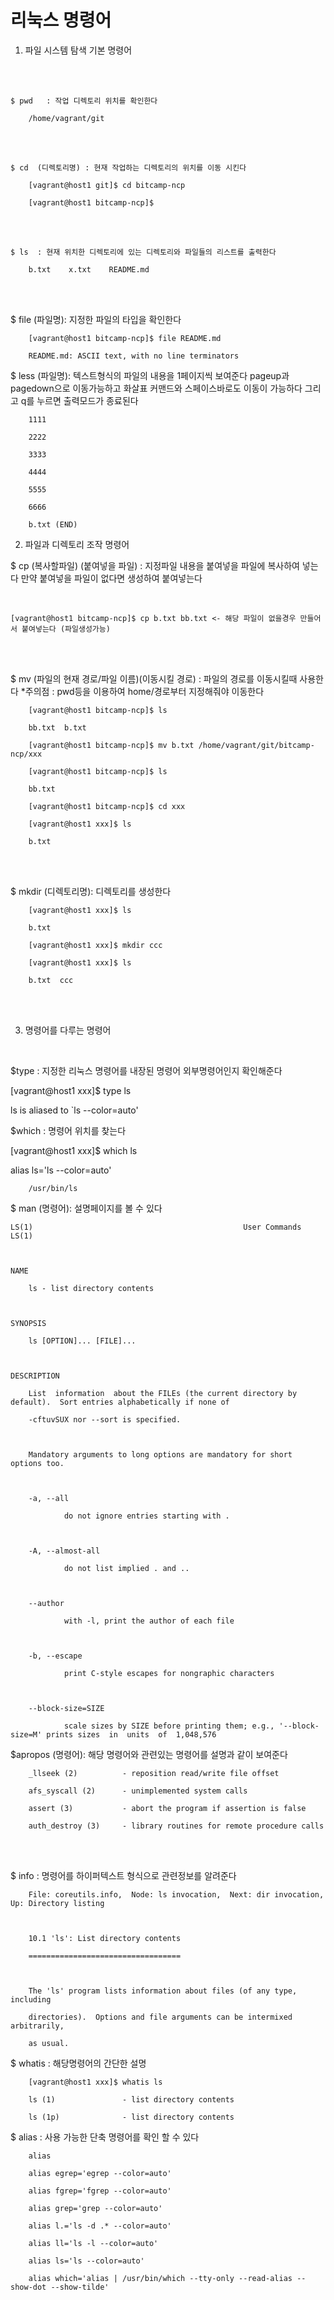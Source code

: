 # 리눅스 명령어

1. 파일 시스템 탐색 기본 명령어
<br>


<br>

    $ pwd   : 작업 디렉토리 위치를 확인한다

        /home/vagrant/git

<br>
<br>

    $ cd  (디렉토리명) : 현재 작업하는 디렉토리의 위치를 이동 시킨다 

        [vagrant@host1 git]$ cd bitcamp-ncp

        [vagrant@host1 bitcamp-ncp]$

<br>
<br>
      
    $ ls  : 현재 위치한 디렉토리에 있는 디렉토리와 파일들의 리스트를 출력한다

        b.txt    x.txt    README.md 

<br>
<br>

$ file (파일명):  지정한 파일의 타입을 확인한다

        [vagrant@host1 bitcamp-ncp]$ file README.md

        README.md: ASCII text, with no line terminators



$ less  (파일명): 텍스트형식의 파일의 내용을 1페이지씩 보여준다 pageup과 pagedown으로 이동가능하고 화살표 커맨드와 스페이스바로도 이동이 가능하다 그리고 q를 누르면 출력모드가 종료된다

        1111

        2222

        3333

        4444

        5555

        6666

        b.txt (END)



 

2. 파일과 디렉토리 조작 명령어

$ cp (복사할파일) (붙여넣을 파일) : 지정파일 내용을 붙여넣을 파일에 복사하여 넣는다 만약 붙여넣을 파일이 없다면 생성하여 붙여넣는다 

<br>

    [vagrant@host1 bitcamp-ncp]$ cp b.txt bb.txt <- 해당 파일이 없을경우 만들어서 붙여넣는다 (파일생성가능)

<br>
<br>

$ mv (파일의 현재 경로/파일 이름)(이동시킬 경로) : 파일의 경로를 이동시킬때 사용한다  *주의점 : pwd등을 이용하여 home/경로부터 지정해줘야 이동한다



        [vagrant@host1 bitcamp-ncp]$ ls

        bb.txt  b.txt

        [vagrant@host1 bitcamp-ncp]$ mv b.txt /home/vagrant/git/bitcamp-ncp/xxx

        [vagrant@host1 bitcamp-ncp]$ ls

        bb.txt

        [vagrant@host1 bitcamp-ncp]$ cd xxx

        [vagrant@host1 xxx]$ ls

        b.txt

<br>
<br>


$ mkdir (디렉토리명):  디렉토리를 생성한다



        [vagrant@host1 xxx]$ ls

        b.txt

        [vagrant@host1 xxx]$ mkdir ccc

        [vagrant@host1 xxx]$ ls

        b.txt  ccc


<br>
<br>

3. 명령어를 다루는 명령어

<br>


$type : 지정한 리눅스 명령어를 내장된 명령어 외부명령어인지 확인해준다



 [vagrant@host1 xxx]$ type ls

ls is aliased to `ls --color=auto'



 $which : 명령어 위치를 찾는다



[vagrant@host1 xxx]$ which ls

alias ls='ls --color=auto'

        /usr/bin/ls

$ man (명령어): 설명페이지를 볼 수 있다




    LS(1)                                               User Commands                                               LS(1)



    NAME

        ls - list directory contents



    SYNOPSIS

        ls [OPTION]... [FILE]...



    DESCRIPTION

        List  information  about the FILEs (the current directory by default).  Sort entries alphabetically if none of

        -cftuvSUX nor --sort is specified.



        Mandatory arguments to long options are mandatory for short options too.



        -a, --all

                do not ignore entries starting with .



        -A, --almost-all

                do not list implied . and ..



        --author

                with -l, print the author of each file



        -b, --escape

                print C-style escapes for nongraphic characters



        --block-size=SIZE

                scale sizes by SIZE before printing them; e.g., '--block-size=M' prints sizes  in  units  of  1,048,576



$apropos (명령어): 해당 명령어와 관련있는 명령어를 설명과 같이 보여준다



        _llseek (2)          - reposition read/write file offset

        afs_syscall (2)      - unimplemented system calls

        assert (3)           - abort the program if assertion is false

        auth_destroy (3)     - library routines for remote procedure calls


<br>
<br>


$ info : 명령어를 하이퍼텍스트 형식으로 관련정보를 알려준다



        File: coreutils.info,  Node: ls invocation,  Next: dir invocation,  Up: Directory listing



        10.1 'ls': List directory contents

        ==================================



        The 'ls' program lists information about files (of any type, including

        directories).  Options and file arguments can be intermixed arbitrarily,

        as usual.




$ whatis : 해당명령어의 간단한 설명


        [vagrant@host1 xxx]$ whatis ls

        ls (1)               - list directory contents

        ls (1p)              - list directory contents



$ alias : 사용 가능한 단축 명령어를 확인 할 수 있다



        alias

        alias egrep='egrep --color=auto'

        alias fgrep='fgrep --color=auto'

        alias grep='grep --color=auto'

        alias l.='ls -d .* --color=auto'

        alias ll='ls -l --color=auto'

        alias ls='ls --color=auto'

        alias which='alias | /usr/bin/which --tty-only --read-alias --show-dot --show-tilde'









 